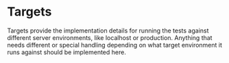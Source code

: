 # Targets

Targets provide the implementation details for running the tests against
different server environments, like localhost or production. Anything
that needs different or special handling depending on what target
environment it runs against should be implemented here.
